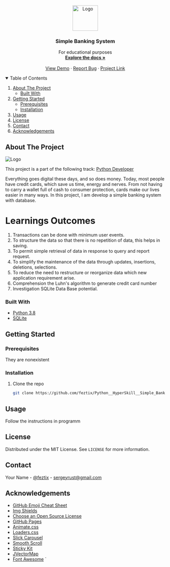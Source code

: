 <!-- PROJECT LOGO -->
<br />
<p align="center">
  <a href="https://github.com/othneildrew/Best-README-Template">
    <img src="https://i.ibb.co/Wym2dQ7/7.jpg" alt="Logo" width="80" height="80">
  </a>

  <h3 align="center">Simple Banking System</h3>

  <p align="center">
    For educational purposes
    <br />
    <a href="https://github.com/feztix/Python__HyperSkill__Simple_Banking_System"><strong>Explore the docs »</strong></a>
    <br />
    <br />
    <a href="https://github.com/feztix/Python__HyperSkill__Simple_Banking_System">View Demo</a>
    ·
    <a href="https://github.com/feztix/Python__HyperSkill__Simple_Banking_System/issues">Report Bug</a>
    ·
    <a href="https://hyperskill.org/projects/109?track=2">Project Link</a>
  </p>
</p>



<!-- TABLE OF CONTENTS -->
<details open="open">
  <summary>Table of Contents</summary>
  <ol>
    <li>
      <a href="#about-the-project">About The Project</a>
      <ul>
        <li><a href="#built-with">Built With</a></li>
      </ul>
    </li>
    <li>
      <a href="#getting-started">Getting Started</a>
      <ul>
        <li><a href="#prerequisites">Prerequisites</a></li>
        <li><a href="#installation">Installation</a></li>
      </ul>
    </li>
    <li><a href="#usage">Usage</a></li>
    <li><a href="#license">License</a></li>
    <li><a href="#contact">Contact</a></li>
    <li><a href="#acknowledgements">Acknowledgements</a></li>
  </ol>
</details>



<!-- ABOUT THE PROJECT -->
## About The Project

<img src="https://i.ibb.co/vwmgPZM/simple-banking-system.png" alt="Logo">

This project is a part of the following track: <a href="https://hyperskill.org/tracks/2">Python Developer</a>

Everything goes digital these days, and so does money. Today, most people have credit cards, which save us time, energy and nerves. From not having to carry a wallet full of cash to consumer protection, cards make our lives easier in many ways. In this project, I am develop a simple banking system with database.

# Learnings Outcomes

1. Transactions can be done with minimum user events.
2. To structure the data so that there is no repetition of data, this helps in saving.
3. To permit simple retrieval of data in response to query and report request.
4. To simplify the maintenance of the data through updates, insertions, deletions, selections.
5. To reduce the need to restructure or reorganize data which new application requirement arise.
6. Comprehension the Luhn's algorithm to generate credit card number
7. Investigation SQLite Data Base potential.

### Built With

* [Python 3.8](https://www.python.org/downloads/release/python-380/)
* [SQLite](https://www.sqlite.org/index.html)



<!-- GETTING STARTED -->
## Getting Started

### Prerequisites

They are nonexistent

### Installation

1. Clone the repo
   ```sh
   git clone https://github.com/feztix/Python__HyperSkill__Simple_Banking_System.git
   ```

<!-- USAGE EXAMPLES -->
## Usage

Follow the instructions in programm


<!-- LICENSE -->
## License

Distributed under the MIT License. See `LICENSE` for more information.


<!-- CONTACT -->
## Contact

Your Name - [@feztix](https://t.me/feztix) - sergeyrust@gmail.com




<!-- ACKNOWLEDGEMENTS -->
## Acknowledgements
* [GitHub Emoji Cheat Sheet](https://www.webpagefx.com/tools/emoji-cheat-sheet)
* [Img Shields](https://shields.io)
* [Choose an Open Source License](https://choosealicense.com)
* [GitHub Pages](https://pages.github.com)
* [Animate.css](https://daneden.github.io/animate.css)
* [Loaders.css](https://connoratherton.com/loaders)
* [Slick Carousel](https://kenwheeler.github.io/slick)
* [Smooth Scroll](https://github.com/cferdinandi/smooth-scroll)
* [Sticky Kit](http://leafo.net/sticky-kit)
* [JVectorMap](http://jvectormap.com)
* [Font Awesome](https://fontawesome.com) ` 

